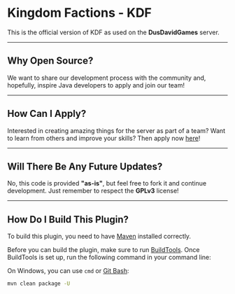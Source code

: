 # Kingdom Factions - KDF

This is the official version of KDF as used on the **DusDavidGames** server.

---

## Why Open Source?

We want to share our development process with the community and, hopefully, inspire Java developers to apply and join our team!

---

## How Can I Apply?

Interested in creating amazing things for the server as part of a team? Want to learn from others and improve your skills? Then apply now [here](http://ddg.fyi/devs)!

---

## Will There Be Any Future Updates?

No, this code is provided **"as-is"**, but feel free to fork it and continue development. Just remember to respect the **GPLv3** license!

---

## How Do I Build This Plugin?

To build this plugin, you need to have [Maven](https://maven.apache.org/) installed correctly.

Before you can build the plugin, make sure to run [BuildTools](https://www.spigotmc.org/threads/buildtools-updates-information.42865/). Once BuildTools is set up, run the following command in your command line:

On Windows, you can use `cmd` or [Git Bash](https://git-for-windows.github.io/):

```bash
mvn clean package -U
